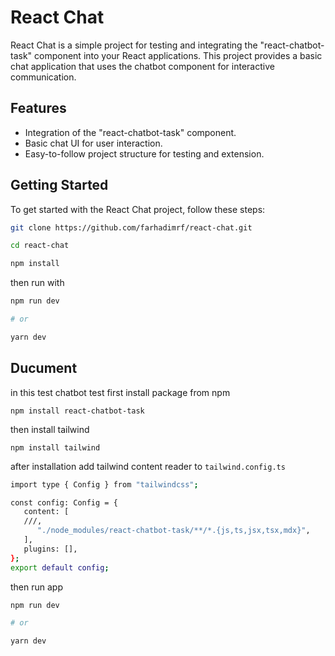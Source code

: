# React Chat

React Chat is a simple project for testing and integrating the "react-chatbot-task" component into your React applications. This project provides a basic chat application that uses the chatbot component for interactive communication.

## Features

-  Integration of the "react-chatbot-task" component.
-  Basic chat UI for user interaction.
-  Easy-to-follow project structure for testing and extension.

## Getting Started

To get started with the React Chat project, follow these steps:

```bash
git clone https://github.com/farhadimrf/react-chat.git

cd react-chat

npm install
```

then run with

```bash
npm run dev

# or

yarn dev
```

## Ducument

in this test chatbot test
first install package from npm

```basg
npm install react-chatbot-task
```

then install tailwind

```basg
npm install tailwind
```

after installation add tailwind content reader to `tailwind.config.ts`

```bash
import type { Config } from "tailwindcss";

const config: Config = {
   content: [
   ///,
      "./node_modules/react-chatbot-task/**/*.{js,ts,jsx,tsx,mdx}",
   ],
   plugins: [],
};
export default config;
```

then run app

```bash
npm run dev

# or

yarn dev
```
